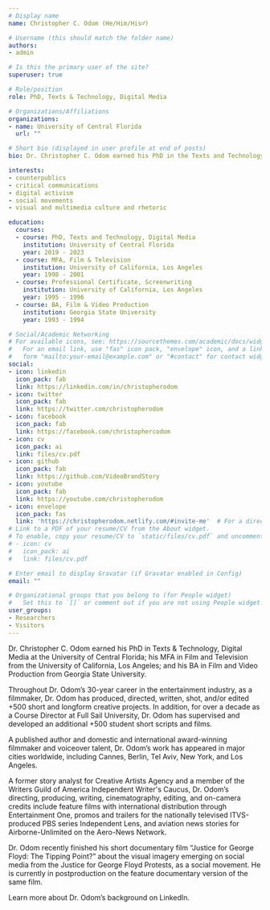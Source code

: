 ```yaml
---
# Display name
name: Christopher C. Odom (He/Him/His♂️)

# Username (this should match the folder name)
authors:
- admin

# Is this the primary user of the site?
superuser: true

# Role/position
role: PhD, Texts & Technology, Digital Media

# Organizations/Affiliations
organizations:
- name: University of Central Florida
  url: ""

# Short bio (displayed in user profile at end of posts)
bio: Dr. Christopher C. Odom earned his PhD in the Texts and Technology, Digital Media from the University of Central Florida and his MFA in Film and Television from the University of Los Angeles, California. His research area of focus is the visual imagery of social movements.

interests:
- counterpublics
- critical communications
- digital activism
- social movements
- visual and multimedia culture and rhetoric

education:
  courses:
  - course: PhD, Texts and Technology, Digital Media
    institution: University of Central Florida
    year: 2019 - 2023
  - course: MFA, Film & Television
    institution: University of California, Los Angeles
    year: 1998 - 2001
  - course: Professional Certificate, Screenwriting
    institution: University of California, Los Angeles
    year: 1995 - 1996
  - course: BA, Film & Video Production
    institution: Georgia State University
    year: 1993 - 1994

# Social/Academic Networking
# For available icons, see: https://sourcethemes.com/academic/docs/widgets/#icons
#   For an email link, use "fas" icon pack, "envelope" icon, and a link in the
#   form "mailto:your-email@example.com" or "#contact" for contact widget.
social:
- icon: linkedin
  icon_pack: fab
  link: https://linkedin.com/in/christopherodom
- icon: twitter
  icon_pack: fab
  link: https://twitter.com/christopherodom
- icon: facebook
  icon_pack: fab
  link: https://facebook.com/christophercodom
- icon: cv
  icon_pack: ai
  link: files/cv.pdf
- icon: github
  icon_pack: fab
  link: https://github.com/VideoBrandStory
- icon: youtube
  icon_pack: fab
  link: https://youtube.com/christopherodom
- icon: envelope
  icon_pack: fas
  link: 'https://christopherodom.netlify.com/#invite-me'  # For a direct email link, use "mailto:test@example.org".
# Link to a PDF of your resume/CV from the About widget.
# To enable, copy your resume/CV to `static/files/cv.pdf` and uncomment the lines below.  
# - icon: cv
#   icon_pack: ai
#   link: files/cv.pdf

# Enter email to display Gravatar (if Gravatar enabled in Config)
email: ""

# Organizational groups that you belong to (for People widget)
#   Set this to `[]` or comment out if you are not using People widget.  
user_groups:
- Researchers
- Visitors
---
```


Dr. Christopher C. Odom earned his PhD in Texts & Technology, Digital Media at the University of Central Florida; his MFA in Film and Television from the University of California, Los Angeles; and his BA in Film and Video Production from Georgia State University.

Throughout Dr. Odom’s 30-year career in the entertainment industry, as a filmmaker, Dr. Odom has produced, directed, written, shot, and/or edited +500 short and longform creative projects. In addition, for over a decade as a Course Director at Full Sail University, Dr. Odom has supervised and developed an additional +500 student short scripts and films.

A published author and domestic and international award-winning filmmaker and voiceover talent, Dr. Odom’s work has appeared in major cities worldwide, including Cannes, Berlin, Tel Aviv, New York, and Los Angeles. 

A former story analyst for Creative Artists Agency and a member of the Writers Guild of America Independent Writer's Caucus, Dr. Odom’s directing, producing, writing, cinematography, editing, and on-camera credits include feature films with international distribution through Entertainment One, promos and trailers for the nationally televised ITVS-produced PBS series Independent Lens, and aviation news stories for Airborne-Unlimited on the Aero-News Network. 

Dr. Odom recently finished his short documentary film “Justice for George Floyd: The Tipping Point?” about the visual imagery emerging on social media from the Justice for George Floyd Protests, as a social movement. He is currently in postproduction on the feature documentary version of the same film. 

Learn more about Dr. Odom’s background on LinkedIn.

